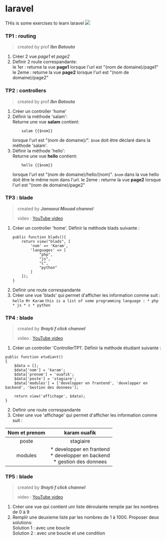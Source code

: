 # laravel

THis is some exercises to learn laravel
<img src="https://raw.githubusercontent.com/laravel/art/master/logo-lockup/5%20SVG/2%20CMYK/1%20Full%20Color/laravel-logolockup-cmyk-red.svg">


### TP1 : routing
> created by prof ***Ibn Batouta***

1. Créer 2 vue *page1* et *page2*
1. Definir 2 route correspandante:<br>
    le 1er : returne la vue **page1** lorsque l'url est "(nom de domaine)/page1"<br>
    le 2eme : returne la vue **page2** lorsque l'url est "(nom de domaine)/page2"







### TP2 : controllers
> created by prof ***Ibn Batouta***

1. Créer un controller 'home'
2. Définir la méthode 'salam':<br>
    Returne une vue **salam** contient:
    ```
        salam {{$nom}}
    ```
    lorsque l'url est "(nom de domaine)/". `$nom` doit être déclaré dans la méthode 'salam'.<br>
3. Définir la méthode 'hello':<br>
    Returne une vue **hello** contient:
    ```
        hello {{$nom}}
    ```
    lorsque l'url est "(nom de domaine)/hello/(nom)". `$nom` dans la vue hello doit être le même nom dans l'url.
    le 2eme : returne la vue **page2** lorsque l'url est "(nom de domaine)/page2"







### TP3 : blade
> created by ***Jamaoui Mouad channel***
> 
> video : <a href="https://youtu.be/w6V8DylTKtU?si=Zw3xsm81s-PDjTfJ">YouTube video</a>

1. Créer un controller 'home'. Définir la méthode blads suivante :
    ```
    public function blads(){
        return view("blads", [
            'nom' => 'Karam',
            'languages' => [
                "php",
                "js",
                "c",
                "python"
            ]
        ]);
    }
    ```
1. Definir une route correspandante
1. Créer une vue 'blads' qui permet d'afficher les information comme suit :
    `
        hello Mr Karam
    `
    `
        this is a list of some programming language :
            * php
            * js
            * c
            * python
    `








### TP4 : blade

> created by ***9rayti f click channel***
> 
> video : <a href="https://youtu.be/9dGmUvg9QQ0?si=RmUvojuobIsqC3R9">YouTube video</a>

1. Créer un controller 'ControllerTP1'. Définir la méthode étudiant suivante :
```
public function etudiant()
{
    $data = [];
    $data['nom'] = 'karam';
    $data['prenom'] = 'ouafik';
    $data['poste'] = 'stagiare';
    $data['modules'] = ['developper en frantend', 'developper en backend', 'Gestion des donnees'];

    return view('affichage', $data);
}
```
2. Definir une route correspandante
3. Créer une vue 'affichage' qui permet d'afficher les information comme suit :

| Nom et prenom | karam ouafik |
| :-----: | :---: |
| poste | stagiaire |
| modules | * developper en frantend <br> * developper en backend <br> * gestion des donnees |






### TP5 : blade 

> created by ***9rayti f click channel***
> 
> video : <a href="https://youtu.be/X63WfDdYh84?si=Ac-WBUtGX1HfaL7w">YouTube video</a>

1. Créer une vue qui contient unr liste déroulante remplie par les nombres de 0 à 9
1. Remplir une deuxieme liste par les nombres de 1 à 1000. Proposer deux solutions:<br>
    Solution 1 : avec une boucle<br>
    Solution 2 : avec une boucle et une condition







